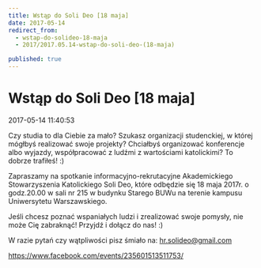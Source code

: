 ```yaml
---
title: Wstąp do Soli Deo [18 maja]
date: 2017-05-14
redirect_from: 
  - wstap-do-solideo-18-maja
  - 2017/2017.05.14-wstap-do-soli-deo-(18-maja)

published: true
---
```



# Wstąp do Soli Deo [18 maja]

<time>2017-05-14 11:40:53</time>


Czy studia to dla Ciebie za mało?
Szukasz organizacji studenckiej, w której mógłbyś realizować swoje projekty?
Chciałbyś organizować konferencje albo wyjazdy, współpracować z ludźmi z wartościami katolickimi?
To dobrze trafiłeś! :)

Zapraszamy na spotkanie informacyjno-rekrutacyjne Akademickiego Stowarzyszenia Katolickiego Soli Deo, które odbędzie się 18 maja 2017r. o godz.20.00 w sali nr 215 w budynku Starego BUWu na terenie kampusu Uniwersytetu Warszawskiego.

Jeśli chcesz poznać wspaniałych ludzi i zrealizować swoje pomysły, nie może Cię zabraknąć! Przyjdź i dołącz do nas! :)

W razie pytań czy wątpliwości pisz śmiało na: hr.solideo@gmail.com






https://www.facebook.com/events/235601513511753/


<!--{{json:{"created_date":"2017-05-14 11:40:53","publish_down":"0000-00-00 00:00:00","id":"5489"}}}-->